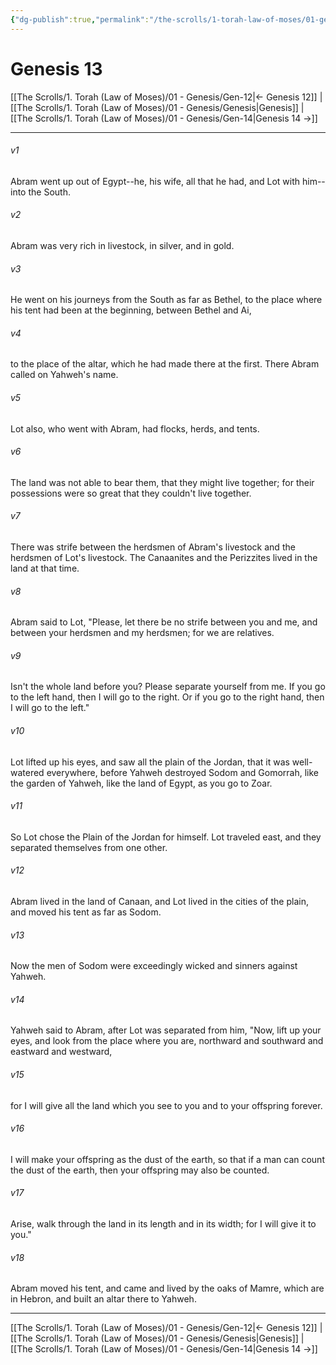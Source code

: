 ```yaml
---
{"dg-publish":true,"permalink":"/the-scrolls/1-torah-law-of-moses/01-genesis/gen-13/","tags":["#TheScrolls","#TorahLawofMoses"]}
---
```



# Genesis 13

[[The Scrolls/1. Torah (Law of Moses)/01 - Genesis/Gen-12\|← Genesis 12]] | [[The Scrolls/1. Torah (Law of Moses)/01 - Genesis/Genesis\|Genesis]] | [[The Scrolls/1. Torah (Law of Moses)/01 - Genesis/Gen-14\|Genesis 14 →]]
***



###### v1 
Abram went up out of Egypt--he, his wife, all that he had, and Lot with him--into the South. 

###### v2 
Abram was very rich in livestock, in silver, and in gold. 

###### v3 
He went on his journeys from the South as far as Bethel, to the place where his tent had been at the beginning, between Bethel and Ai, 

###### v4 
to the place of the altar, which he had made there at the first. There Abram called on Yahweh's name. 

###### v5 
Lot also, who went with Abram, had flocks, herds, and tents. 

###### v6 
The land was not able to bear them, that they might live together; for their possessions were so great that they couldn't live together. 

###### v7 
There was strife between the herdsmen of Abram's livestock and the herdsmen of Lot's livestock. The Canaanites and the Perizzites lived in the land at that time. 

###### v8 
Abram said to Lot, "Please, let there be no strife between you and me, and between your herdsmen and my herdsmen; for we are relatives. 

###### v9 
Isn't the whole land before you? Please separate yourself from me. If you go to the left hand, then I will go to the right. Or if you go to the right hand, then I will go to the left." 

###### v10 
Lot lifted up his eyes, and saw all the plain of the Jordan, that it was well-watered everywhere, before Yahweh destroyed Sodom and Gomorrah, like the garden of Yahweh, like the land of Egypt, as you go to Zoar. 

###### v11 
So Lot chose the Plain of the Jordan for himself. Lot traveled east, and they separated themselves from one other. 

###### v12 
Abram lived in the land of Canaan, and Lot lived in the cities of the plain, and moved his tent as far as Sodom. 

###### v13 
Now the men of Sodom were exceedingly wicked and sinners against Yahweh. 

###### v14 
Yahweh said to Abram, after Lot was separated from him, "Now, lift up your eyes, and look from the place where you are, northward and southward and eastward and westward, 

###### v15 
for I will give all the land which you see to you and to your offspring forever. 

###### v16 
I will make your offspring as the dust of the earth, so that if a man can count the dust of the earth, then your offspring may also be counted. 

###### v17 
Arise, walk through the land in its length and in its width; for I will give it to you." 

###### v18 
Abram moved his tent, and came and lived by the oaks of Mamre, which are in Hebron, and built an altar there to Yahweh.

***
[[The Scrolls/1. Torah (Law of Moses)/01 - Genesis/Gen-12\|← Genesis 12]] | [[The Scrolls/1. Torah (Law of Moses)/01 - Genesis/Genesis\|Genesis]] | [[The Scrolls/1. Torah (Law of Moses)/01 - Genesis/Gen-14\|Genesis 14 →]]
